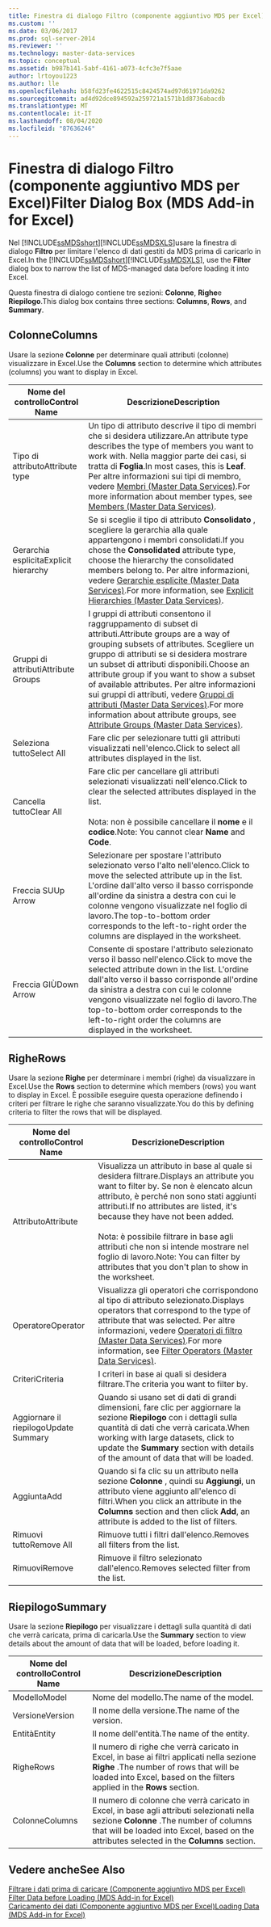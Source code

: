 ```yaml
---
title: Finestra di dialogo Filtro (componente aggiuntivo MDS per Excel) | Microsoft Docs
ms.custom: ''
ms.date: 03/06/2017
ms.prod: sql-server-2014
ms.reviewer: ''
ms.technology: master-data-services
ms.topic: conceptual
ms.assetid: b987b141-5abf-4161-a073-4cfc3e7f5aae
author: lrtoyou1223
ms.author: lle
ms.openlocfilehash: b58fd23fe4622515c8424574ad97d61971da9262
ms.sourcegitcommit: ad4d92dce894592a259721a1571b1d8736abacdb
ms.translationtype: MT
ms.contentlocale: it-IT
ms.lasthandoff: 08/04/2020
ms.locfileid: "87636246"
---
```

# <a name="filter-dialog-box-mds-add-in-for-excel"></a><span data-ttu-id="c8cee-102">Finestra di dialogo Filtro (componente aggiuntivo MDS per Excel)</span><span class="sxs-lookup"><span data-stu-id="c8cee-102">Filter Dialog Box (MDS Add-in for Excel)</span></span>
  <span data-ttu-id="c8cee-103">Nel [!INCLUDE[ssMDSshort](../../includes/ssmdsshort-md.md)][!INCLUDE[ssMDSXLS](../../includes/ssmdsxls-md.md)]usare la finestra di dialogo **Filtro** per limitare l'elenco di dati gestiti da MDS prima di caricarlo in Excel.</span><span class="sxs-lookup"><span data-stu-id="c8cee-103">In the [!INCLUDE[ssMDSshort](../../includes/ssmdsshort-md.md)][!INCLUDE[ssMDSXLS](../../includes/ssmdsxls-md.md)], use the **Filter** dialog box to narrow the list of MDS-managed data before loading it into Excel.</span></span>  
  
 <span data-ttu-id="c8cee-104">Questa finestra di dialogo contiene tre sezioni: **Colonne**, **Righe**e **Riepilogo**.</span><span class="sxs-lookup"><span data-stu-id="c8cee-104">This dialog box contains three sections: **Columns**, **Rows**, and **Summary**.</span></span>  
  
## <a name="columns"></a><span data-ttu-id="c8cee-105">Colonne</span><span class="sxs-lookup"><span data-stu-id="c8cee-105">Columns</span></span>  
 <span data-ttu-id="c8cee-106">Usare la sezione **Colonne** per determinare quali attributi (colonne) visualizzare in Excel.</span><span class="sxs-lookup"><span data-stu-id="c8cee-106">Use the **Columns** section to determine which attributes (columns) you want to display in Excel.</span></span>  
  
|<span data-ttu-id="c8cee-107">Nome del controllo</span><span class="sxs-lookup"><span data-stu-id="c8cee-107">Control Name</span></span>|<span data-ttu-id="c8cee-108">Descrizione</span><span class="sxs-lookup"><span data-stu-id="c8cee-108">Description</span></span>|  
|------------------|-----------------|  
|<span data-ttu-id="c8cee-109">Tipo di attributo</span><span class="sxs-lookup"><span data-stu-id="c8cee-109">Attribute type</span></span>|<span data-ttu-id="c8cee-110">Un tipo di attributo descrive il tipo di membri che si desidera utilizzare.</span><span class="sxs-lookup"><span data-stu-id="c8cee-110">An attribute type describes the type of members you want to work with.</span></span> <span data-ttu-id="c8cee-111">Nella maggior parte dei casi, si tratta di **Foglia**.</span><span class="sxs-lookup"><span data-stu-id="c8cee-111">In most cases, this is **Leaf**.</span></span> <span data-ttu-id="c8cee-112">Per altre informazioni sui tipi di membro, vedere [Membri &#40;Master Data Services&#41;](../members-master-data-services.md).</span><span class="sxs-lookup"><span data-stu-id="c8cee-112">For more information about member types, see [Members &#40;Master Data Services&#41;](../members-master-data-services.md).</span></span>|  
|<span data-ttu-id="c8cee-113">Gerarchia esplicita</span><span class="sxs-lookup"><span data-stu-id="c8cee-113">Explicit hierarchy</span></span>|<span data-ttu-id="c8cee-114">Se si sceglie il tipo di attributo **Consolidato** , scegliere la gerarchia alla quale appartengono i membri consolidati.</span><span class="sxs-lookup"><span data-stu-id="c8cee-114">If you chose the **Consolidated** attribute type, choose the hierarchy the consolidated members belong to.</span></span> <span data-ttu-id="c8cee-115">Per altre informazioni, vedere [Gerarchie esplicite &#40;Master Data Services&#41;](../explicit-hierarchies-master-data-services.md).</span><span class="sxs-lookup"><span data-stu-id="c8cee-115">For more information, see [Explicit Hierarchies &#40;Master Data Services&#41;](../explicit-hierarchies-master-data-services.md).</span></span>|  
|<span data-ttu-id="c8cee-116">Gruppi di attributi</span><span class="sxs-lookup"><span data-stu-id="c8cee-116">Attribute Groups</span></span>|<span data-ttu-id="c8cee-117">I gruppi di attributi consentono il raggruppamento di subset di attributi.</span><span class="sxs-lookup"><span data-stu-id="c8cee-117">Attribute groups are a way of grouping subsets of attributes.</span></span> <span data-ttu-id="c8cee-118">Scegliere un gruppo di attributi se si desidera mostrare un subset di attributi disponibili.</span><span class="sxs-lookup"><span data-stu-id="c8cee-118">Choose an attribute group if you want to show a subset of available attributes.</span></span> <span data-ttu-id="c8cee-119">Per altre informazioni sui gruppi di attributi, vedere [Gruppi di attributi &#40;Master Data Services&#41;](../attribute-groups-master-data-services.md).</span><span class="sxs-lookup"><span data-stu-id="c8cee-119">For more information about attribute groups, see [Attribute Groups &#40;Master Data Services&#41;](../attribute-groups-master-data-services.md).</span></span>|  
|<span data-ttu-id="c8cee-120">Seleziona tutto</span><span class="sxs-lookup"><span data-stu-id="c8cee-120">Select All</span></span>|<span data-ttu-id="c8cee-121">Fare clic per selezionare tutti gli attributi visualizzati nell'elenco.</span><span class="sxs-lookup"><span data-stu-id="c8cee-121">Click to select all attributes displayed in the list.</span></span>|  
|<span data-ttu-id="c8cee-122">Cancella tutto</span><span class="sxs-lookup"><span data-stu-id="c8cee-122">Clear All</span></span>|<span data-ttu-id="c8cee-123">Fare clic per cancellare gli attributi selezionati visualizzati nell'elenco.</span><span class="sxs-lookup"><span data-stu-id="c8cee-123">Click to clear the selected attributes displayed in the list.</span></span><br /><br /> <span data-ttu-id="c8cee-124">Nota: non è possibile cancellare il **nome** e il **codice**.</span><span class="sxs-lookup"><span data-stu-id="c8cee-124">Note: You cannot clear **Name** and **Code**.</span></span>|  
|<span data-ttu-id="c8cee-125">Freccia SU</span><span class="sxs-lookup"><span data-stu-id="c8cee-125">Up Arrow</span></span>|<span data-ttu-id="c8cee-126">Selezionare per spostare l'attributo selezionato verso l'alto nell'elenco.</span><span class="sxs-lookup"><span data-stu-id="c8cee-126">Click to move the selected attribute up in the list.</span></span> <span data-ttu-id="c8cee-127">L'ordine dall'alto verso il basso corrisponde all'ordine da sinistra a destra con cui le colonne vengono visualizzate nel foglio di lavoro.</span><span class="sxs-lookup"><span data-stu-id="c8cee-127">The top-to-bottom order corresponds to the left-to-right order the columns are displayed in the worksheet.</span></span>|  
|<span data-ttu-id="c8cee-128">Freccia GIÙ</span><span class="sxs-lookup"><span data-stu-id="c8cee-128">Down Arrow</span></span>|<span data-ttu-id="c8cee-129">Consente di spostare l'attributo selezionato verso il basso nell'elenco.</span><span class="sxs-lookup"><span data-stu-id="c8cee-129">Click to move the selected attribute down in the list.</span></span> <span data-ttu-id="c8cee-130">L'ordine dall'alto verso il basso corrisponde all'ordine da sinistra a destra con cui le colonne vengono visualizzate nel foglio di lavoro.</span><span class="sxs-lookup"><span data-stu-id="c8cee-130">The top-to-bottom order corresponds to the left-to-right order the columns are displayed in the worksheet.</span></span>|  
  
## <a name="rows"></a><span data-ttu-id="c8cee-131">Righe</span><span class="sxs-lookup"><span data-stu-id="c8cee-131">Rows</span></span>  
 <span data-ttu-id="c8cee-132">Usare la sezione **Righe** per determinare i membri (righe) da visualizzare in Excel.</span><span class="sxs-lookup"><span data-stu-id="c8cee-132">Use the **Rows** section to determine which members (rows) you want to display in Excel.</span></span> <span data-ttu-id="c8cee-133">È possibile eseguire questa operazione definendo i criteri per filtrare le righe che saranno visualizzate.</span><span class="sxs-lookup"><span data-stu-id="c8cee-133">You do this by defining criteria to filter the rows that will be displayed.</span></span>  
  
|<span data-ttu-id="c8cee-134">Nome del controllo</span><span class="sxs-lookup"><span data-stu-id="c8cee-134">Control Name</span></span>|<span data-ttu-id="c8cee-135">Descrizione</span><span class="sxs-lookup"><span data-stu-id="c8cee-135">Description</span></span>|  
|------------------|-----------------|  
|<span data-ttu-id="c8cee-136">Attributo</span><span class="sxs-lookup"><span data-stu-id="c8cee-136">Attribute</span></span>|<span data-ttu-id="c8cee-137">Visualizza un attributo in base al quale si desidera filtrare.</span><span class="sxs-lookup"><span data-stu-id="c8cee-137">Displays an attribute you want to filter by.</span></span> <span data-ttu-id="c8cee-138">Se non è elencato alcun attributo, è perché non sono stati aggiunti attributi.</span><span class="sxs-lookup"><span data-stu-id="c8cee-138">If no attributes are listed, it's because they have not been added.</span></span><br /><br /> <span data-ttu-id="c8cee-139">Nota: è possibile filtrare in base agli attributi che non si intende mostrare nel foglio di lavoro.</span><span class="sxs-lookup"><span data-stu-id="c8cee-139">Note: You can filter by attributes that you don't plan to show in the worksheet.</span></span>|  
|<span data-ttu-id="c8cee-140">Operatore</span><span class="sxs-lookup"><span data-stu-id="c8cee-140">Operator</span></span>|<span data-ttu-id="c8cee-141">Visualizza gli operatori che corrispondono al tipo di attributo selezionato.</span><span class="sxs-lookup"><span data-stu-id="c8cee-141">Displays operators that correspond to the type of attribute that was selected.</span></span> <span data-ttu-id="c8cee-142">Per altre informazioni, vedere [Operatori di filtro &#40;Master Data Services&#41;](../filter-operators-master-data-services.md).</span><span class="sxs-lookup"><span data-stu-id="c8cee-142">For more information, see [Filter Operators &#40;Master Data Services&#41;](../filter-operators-master-data-services.md).</span></span>|  
|<span data-ttu-id="c8cee-143">Criteri</span><span class="sxs-lookup"><span data-stu-id="c8cee-143">Criteria</span></span>|<span data-ttu-id="c8cee-144">I criteri in base ai quali si desidera filtrare.</span><span class="sxs-lookup"><span data-stu-id="c8cee-144">The criteria you want to filter by.</span></span>|  
|<span data-ttu-id="c8cee-145">Aggiornare il riepilogo</span><span class="sxs-lookup"><span data-stu-id="c8cee-145">Update Summary</span></span>|<span data-ttu-id="c8cee-146">Quando si usano set di dati di grandi dimensioni, fare clic per aggiornare la sezione **Riepilogo** con i dettagli sulla quantità di dati che verrà caricata.</span><span class="sxs-lookup"><span data-stu-id="c8cee-146">When working with large datasets, click to update the **Summary** section with details of the amount of data that will be loaded.</span></span>|  
|<span data-ttu-id="c8cee-147">Aggiunta</span><span class="sxs-lookup"><span data-stu-id="c8cee-147">Add</span></span>|<span data-ttu-id="c8cee-148">Quando si fa clic su un attributo nella sezione **Colonne** , quindi su **Aggiungi**, un attributo viene aggiunto all'elenco di filtri.</span><span class="sxs-lookup"><span data-stu-id="c8cee-148">When you click an attribute in the **Columns** section and then click **Add**, an attribute is added to the list of filters.</span></span>|  
|<span data-ttu-id="c8cee-149">Rimuovi tutto</span><span class="sxs-lookup"><span data-stu-id="c8cee-149">Remove All</span></span>|<span data-ttu-id="c8cee-150">Rimuove tutti i filtri dall'elenco.</span><span class="sxs-lookup"><span data-stu-id="c8cee-150">Removes all filters from the list.</span></span>|  
|<span data-ttu-id="c8cee-151">Rimuovi</span><span class="sxs-lookup"><span data-stu-id="c8cee-151">Remove</span></span>|<span data-ttu-id="c8cee-152">Rimuove il filtro selezionato dall'elenco.</span><span class="sxs-lookup"><span data-stu-id="c8cee-152">Removes selected filter from the list.</span></span>|  
  
## <a name="summary"></a><span data-ttu-id="c8cee-153">Riepilogo</span><span class="sxs-lookup"><span data-stu-id="c8cee-153">Summary</span></span>  
 <span data-ttu-id="c8cee-154">Usare la sezione **Riepilogo** per visualizzare i dettagli sulla quantità di dati che verrà caricata, prima di caricarla.</span><span class="sxs-lookup"><span data-stu-id="c8cee-154">Use the **Summary** section to view details about the amount of data that will be loaded, before loading it.</span></span>  
  
|<span data-ttu-id="c8cee-155">Nome del controllo</span><span class="sxs-lookup"><span data-stu-id="c8cee-155">Control Name</span></span>|<span data-ttu-id="c8cee-156">Descrizione</span><span class="sxs-lookup"><span data-stu-id="c8cee-156">Description</span></span>|  
|------------------|-----------------|  
|<span data-ttu-id="c8cee-157">Modello</span><span class="sxs-lookup"><span data-stu-id="c8cee-157">Model</span></span>|<span data-ttu-id="c8cee-158">Nome del modello.</span><span class="sxs-lookup"><span data-stu-id="c8cee-158">The name of the model.</span></span>|  
|<span data-ttu-id="c8cee-159">Versione</span><span class="sxs-lookup"><span data-stu-id="c8cee-159">Version</span></span>|<span data-ttu-id="c8cee-160">Il nome della versione.</span><span class="sxs-lookup"><span data-stu-id="c8cee-160">The name of the version.</span></span>|  
|<span data-ttu-id="c8cee-161">Entità</span><span class="sxs-lookup"><span data-stu-id="c8cee-161">Entity</span></span>|<span data-ttu-id="c8cee-162">Il nome dell'entità.</span><span class="sxs-lookup"><span data-stu-id="c8cee-162">The name of the entity.</span></span>|  
|<span data-ttu-id="c8cee-163">Righe</span><span class="sxs-lookup"><span data-stu-id="c8cee-163">Rows</span></span>|<span data-ttu-id="c8cee-164">Il numero di righe che verrà caricato in Excel, in base ai filtri applicati nella sezione **Righe** .</span><span class="sxs-lookup"><span data-stu-id="c8cee-164">The number of rows that will be loaded into Excel, based on the filters applied in the **Rows** section.</span></span>|  
|<span data-ttu-id="c8cee-165">Colonne</span><span class="sxs-lookup"><span data-stu-id="c8cee-165">Columns</span></span>|<span data-ttu-id="c8cee-166">Il numero di colonne che verrà caricato in Excel, in base agli attributi selezionati nella sezione **Colonne** .</span><span class="sxs-lookup"><span data-stu-id="c8cee-166">The number of columns that will be loaded into Excel, based on the attributes selected in the **Columns** section.</span></span>|  
  
## <a name="see-also"></a><span data-ttu-id="c8cee-167">Vedere anche</span><span class="sxs-lookup"><span data-stu-id="c8cee-167">See Also</span></span>  
 <span data-ttu-id="c8cee-168">[Filtrare i dati prima di caricare &#40;Componente aggiuntivo MDS per Excel&#41;](filter-data-before-exporting-mds-add-in-for-excel.md) </span><span class="sxs-lookup"><span data-stu-id="c8cee-168">[Filter Data before Loading &#40;MDS Add-in for Excel&#41;](filter-data-before-exporting-mds-add-in-for-excel.md) </span></span>  
 [<span data-ttu-id="c8cee-169">Caricamento dei dati &#40;Componente aggiuntivo MDS per Excel&#41;</span><span class="sxs-lookup"><span data-stu-id="c8cee-169">Loading Data &#40;MDS Add-in for Excel&#41;</span></span>](overview-exporting-data-to-excel-mds-add-in-for-excel.md)  
  
  
